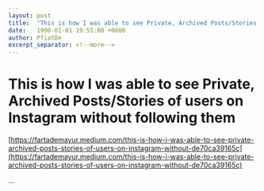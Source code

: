 ```yaml
---
layout: post
title:  "This is how I was able to see Private, Archived Posts/Stories of users on Instagram without following them"
date:   1990-01-01 19:55:00 +0000
author: PfiatDe
excerpt_separator: <!--more-->
---
```


# This is how I was able to see Private, Archived Posts/Stories of users on Instagram without following them
[https://fartademayur.medium.com/this-is-how-i-was-able-to-see-private-archived-posts-stories-of-users-on-instagram-without-de70ca39165c](https://fartademayur.medium.com/this-is-how-i-was-able-to-see-private-archived-posts-stories-of-users-on-instagram-without-de70ca39165c)

...
<!--more-->
